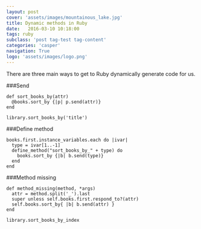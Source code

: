 ```yaml
---
layout: post
cover: 'assets/images/mountainous_lake.jpg'
title: Dynamic methods in Ruby
date:   2016-03-10 10:18:00
tags: ruby
subclass: 'post tag-test tag-content'
categories: 'casper'
navigation: True
logo: 'assets/images/logo.png'
---
```

There are three main ways to get to Ruby dynamically generate code for us.

###Send

```
def sort_books_by(attr)
  @books.sort_by {|p| p.send(attr)}
end
```

`library.sort_books_by('title')`

###Define method

```
books.first.instance_variables.each do |ivar|
  type = ivar[1..-1]
  define_method("sort_books_by_" + type) do
    books.sort_by {|b| b.send(type)}
  end
end
```

###Method missing

```
def method_missing(method, *args)
  attr = method.split('_').last
  super unless self.books.first.respond_to?(attr)
  self.books.sort_by{ |b| b.send(attr) }
end
```

`library.sort_books_by_index`

